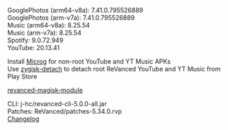 GooglePhotos (arm64-v8a): 7.41.0.795526889  
GooglePhotos (arm-v7a): 7.41.0.795526889  
Music (arm64-v8a): 8.25.54  
Music (arm-v7a): 8.25.54  
Spotify: 9.0.72.949  
YouTube: 20.13.41  

Install [Microg](https://github.com/ReVanced/GmsCore/releases) for non-root YouTube and YT Music APKs  
Use [zygisk-detach](https://github.com/j-hc/zygisk-detach) to detach root ReVanced YouTube and YT Music from Play Store  

[revanced-magisk-module](https://github.com/j-hc/revanced-magisk-module)
  
CLI: j-hc/revanced-cli-5.0.0-all.jar  
Patches: ReVanced/patches-5.34.0.rvp  
[Changelog](https://github.com/ReVanced/revanced-patches/releases/tag/v5.34.0)  
